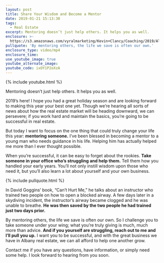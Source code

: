 ```yaml
---
layout: post
title: Share Your Wisdom and Become a Mentor
date: 2019-01-21 15:13:30
tags:
  - Real Estate
excerpt: Mentoring doesn’t just help others. It helps you as well.
enclosure: >-
  https://s3.amazonaws.com/vyralmarketing/Kevin+Clancy/Coaching/2019/Albany+Real+Estate+Agent-+Share+Your+Wisdom+and+Become+a+Mentor.mp4
pullquote: 'By mentoring others, the life we save is often our own.'
enclosure_type: video/mp4
enclosure_time:
use_youtube_image: true
youtube_alternate_image:
youtube_code: ixOY1P2oXzA
---
```


{% include youtube.html %}

Mentoring doesn’t just help others. It helps you as well.

2019’s here! I hope you had a great holiday season and are looking forward to making this year your best one yet. Though we’re hearing all sorts of news about how the real estate market will be heading downward, we can persevere; if you work hard and maintain the basics, you’re going to be successful in real estate.

But today I want to focus on the one thing that could truly change your life this year: **mentoring someone.** I’ve been blessed in becoming a mentor to a young man who needs guidance in his life. Helping him has actually helped me more than I ever thought possible.

When you’re successful, it can be easy to forget about the rookies. **Take someone in your office who’s struggling and help them.** Tell them how you handled your early years. You’ll not only instill wisdom upon those who need it, but you’ll also learn a lot about yourself and your own business.

{% include pullquote.html %}

In David Goggins’ book, “Can’t Hurt Me,” he talks about an instructor who trained two people on how to open a blocked airway. A few days later in a skydiving incident, the instructor’s airway became clogged and he was unable to breathe. **He was then saved by the two people he had trained just two days prior.**

By mentoring others, the life we save is often our own. So I challenge you to take someone under your wing; what you’re truly giving is much, much more than advice. **And if you yourself are struggling, reach out to me and I’ll pull you up.** I want you to be successful, and with the great business we have in Albany real estate, we can all afford to help one another grow.

Contact me if you have any questions, have information, or simply need some help. I look forward to hearing from you soon.
